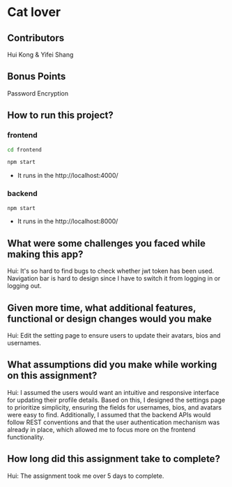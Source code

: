 # Cat lover
## Contributors
Hui Kong & Yifei Shang

## Bonus Points
Password Encryption

## How to run this project?
### frontend
```bash
cd frontend
```
```bash
npm start
```
- It runs in the http://localhost:4000/
### backend
```bash
npm start
```
- It runs in the http://localhost:8000/

## What were some challenges you faced while making this app?
Hui: It's so hard to find bugs to check whether jwt token has been used. Navigation bar is hard to design since I have to switch it from logging in or logging out.

## Given more time, what additional features, functional or design changes would you make
Hui: Edit the setting page to ensure users to update their avatars, bios and usernames.

## What assumptions did you make while working on this assignment?
Hui: I assumed the users would want an intuitive and responsive interface for updating their profile details. Based on this, I designed the settings page to prioritize simplicity, ensuring the fields for usernames, bios, and avatars were easy to find. Additionally, I assumed that the backend APIs would follow REST conventions and that the user authentication mechanism was already in place, which allowed me to focus more on the frontend functionality.

## How long did this assignment take to complete?
Hui: The assignment took me over 5 days to complete.

